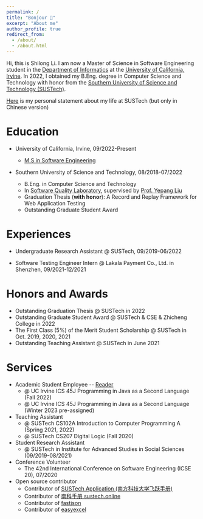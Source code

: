 ```yaml
---
permalink: /
title: "Bonjour 👋"
excerpt: "About me"
author_profile: true
redirect_from:
  - /about/
  - /about.html
---
```


 Hi, this is Shilong Li. I am now a Master of Science in Software Engineering student in the [Department of Informatics](https://www.informatics.uci.edu/) at the [University of California, Irvine](https://uci.edu/). In 2022, I obtained my B.Eng. degree in Computer Science and Technology with honor from the [Southern University of Science and Technology (SUSTech)](https://www.sustech.edu.cn).

 [Here](https://mp.weixin.qq.com/s/Lqbi2fH1h-9IjZinAtjncg) is my personal statement about my life at SUSTech (but only in Chinese version)

# Education

- University of California, Irvine, 09/2022-Present
  - [M.S in Software Engineering](https://www.informatics.uci.edu/grad/ms-software-engineering/)
  <!-- - Temporarily in [SpiderLab](http://spideruci.org/), supervised by [Prof. Jim Jones](https://jamesajones.com/) -->

- Southern University of Science and Technology, 08/2018-07/2022
  - B.Eng. in Computer Science and Technology
  - In [Software Quality Laboratory](https://sqlab-sustech.github.io), supervised by [Prof. Yepang Liu](https://yepangliu.github.io)
  - Graduation Thesis (**with honor**): A Record and Replay Framework for Web Application Testing
  - Outstanding Graduate Student Award

# Experiences

- Undergraduate Research Assistant @ SUSTech, 09/2019-06/2022

- Software Testing Engineer Intern @ Lakala Payment Co., Ltd. in Shenzhen, 09/2021-12/2021

# Honors and Awards

- Outstanding Graduation Thesis @ SUSTech in 2022
- Outstanding Graduate Student Award @ SUSTech & CSE & Zhicheng College in 2022
- The First Class (5%) of the Merit Student Scholarship @ SUSTech in Oct. 2019, 2020, 2021
- Outstanding Teaching Assistant @ SUSTech in June 2021

# Services

- Academic Student Employee -- [Reader](https://ap.uci.edu/ase/reader/)
  - @ UC Irvine ICS 45J Programming in Java as a Second Language (Fall 2022)
  - @ UC Irvine ICS 45J Programming in Java as a Second Language (Winter 2023 pre-assigned)
- Teaching Assistant
  - @ SUSTech CS102A Introduction to Computer Programming A (Spring 2021, 2022)
  - @ SUSTech CS207 Digital Logic (Fall 2020)
- Student Research Assistant
  - @ SUSTech in Institute for Advanced Studies in Social Sciences (09/2019-08/2021)
- Conference Volunteer
  - The 42nd International Conference on Software Engineering (ICSE 20), 07/2020
- Open source contributor
  - Contributor of [SUSTech Application (南方科技大学飞跃手册)](https://sustech-application.com)
  - Contributor of [南科手册 sustech.online](https://sustech.online)
  - Contributor of [fastjson](https://github.com/alibaba/fastjson)
  - Contributor of [easyexcel](https://github.com/alibaba/easyexcel)